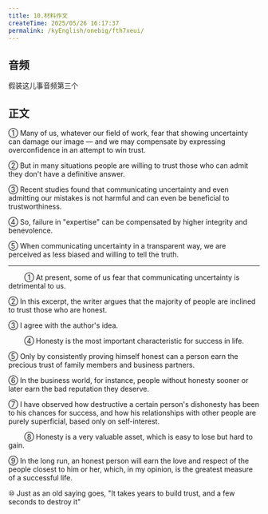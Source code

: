 ```yaml
---
title: 10.材料作文
createTime: 2025/05/26 16:17:37
permalink: /kyEnglish/onebig/fth7xeui/
---
```

## 音频

假装这儿事音频第三个

## 正文

① Many of us, whatever our field of work, fear that showing uncertainty can damage our image — and we may compensate by expressing overconfidence in an attempt to win trust. 

② But in many situations people are willing to trust those who can admit they don't have a definitive answer. 

③ Recent studies found that communicating uncertainty and even admitting our mistakes is not harmful and can even be beneficial to trustworthiness. 

④ So, failure in "expertise" can be compensated by higher integrity and benevolence. 

⑤ When communicating uncertainty in a transparent way, we are perceived as less biased and willing to tell the truth.

------



​&emsp;​&emsp;​		① At present, some of us fear that communicating uncertainty is detrimental to us. 

② In this excerpt, the writer argues that the majority of people are inclined to trust those who are honest. 

③ I agree with the author's idea.

​&emsp;​&emsp;​		④ Honesty is the most important characteristic for success in life. 

⑤ Only by consistently proving himself honest can a person earn the precious trust of family members and business partners. 

⑥ In the business world, for instance, people without honesty sooner or later earn the bad reputation they deserve. 

⑦ I have observed how destructive a certain person's dishonesty has been to his chances for success, and how his relationships with other people are purely superficial, based only on self-interest.

​&emsp;​&emsp;​		⑧ Honesty is a very valuable asset, which is easy to lose but hard to gain. 

⑨ In the long run, an honest person will earn the love and respect of the people closest to him or her, which, in my opinion, is the greatest measure of a successful life. 

⑩ Just as an old saying goes, "It takes years to build trust, and a few seconds to destroy it"

